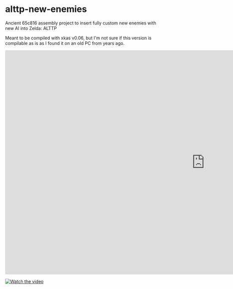 # alttp-new-enemies
Ancient 65c816 assembly project to insert fully custom new enemies with new AI into Zelda: ALTTP

Meant to be compiled with xkas v0.06, but I'm not sure if this version is compilable as is as I found it on an old PC from years ago.

<iframe width="1280" height="720" src="https://www.youtube.com/embed/in9AiswPuAw" title="ALTTP Custom Enemy Test (Blue Bot)" frameborder="0" allow="accelerometer; autoplay; clipboard-write; encrypted-media; gyroscope; picture-in-picture" allowfullscreen></iframe>

[![Watch the video](https://img.youtube.com/vi/T-D1KVIuvjA/maxresdefault.jpg)](https://youtu.be/T-D1KVIuvjA)
